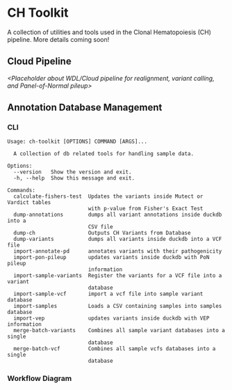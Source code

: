 # CH Toolkit

A collection of utilities and tools used in the Clonal Hematopoiesis (CH) pipeline.  More details coming soon!

## Cloud Pipeline

_<Placeholder about WDL/Cloud pipeline for realignment, variant calling, and Panel-of-Normal pileup>_

## Annotation Database Management

### CLI

```
Usage: ch-toolkit [OPTIONS] COMMAND [ARGS]...

  A collection of db related tools for handling sample data.

Options:
  --version   Show the version and exit.
  -h, --help  Show this message and exit.

Commands:
  calculate-fishers-test  Updates the variants inside Mutect or Vardict tables
                          with p-value from Fisher's Exact Test
  dump-annotations        dumps all variant annotations inside duckdb into a
                          CSV file
  dump-ch                 Outputs CH Variants from Database
  dump-variants           dumps all variants inside duckdb into a VCF file
  import-annotate-pd      annotates variants with their pathogenicity
  import-pon-pileup       updates variants inside duckdb with PoN pileup
                          information
  import-sample-variants  Register the variants for a VCF file into a variant
                          database
  import-sample-vcf       import a vcf file into sample variant database
  import-samples          Loads a CSV containing samples into samples database
  import-vep              updates variants inside duckdb with VEP information
  merge-batch-variants    Combines all sample variant databases into a single
                          database
  merge-batch-vcf         Combines all sample vcfs databases into a single
                          database
```

### Workflow Diagram

_<picture of the annotation pipelne>_

